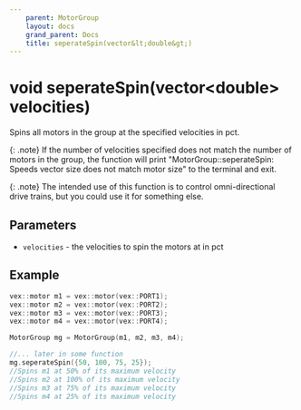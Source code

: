 ```yaml
---
    parent: MotorGroup
    layout: docs
    grand_parent: Docs
    title: seperateSpin(vector&lt;double&gt;)
---
```

# void seperateSpin(vector&lt;double&gt; velocities)
Spins all motors in the group at the specified velocities in pct.

{: .note}
If the number of velocities specified does not match the number of motors in the group, the function will print "MotorGroup::seperateSpin: Speeds vector size does not match motor size" to the terminal and exit.

{: .note}
The intended use of this function is to control omni-directional drive trains, but you could use it for something else. 

## Parameters
- `velocities` - the velocities to spin the motors at in pct

## Example
```cpp
vex::motor m1 = vex::motor(vex::PORT1);
vex::motor m2 = vex::motor(vex::PORT2);
vex::motor m3 = vex::motor(vex::PORT3);
vex::motor m4 = vex::motor(vex::PORT4);

MotorGroup mg = MotorGroup(m1, m2, m3, m4);

//... later in some function
mg.seperateSpin({50, 100, 75, 25});
//Spins m1 at 50% of its maximum velocity
//Spins m2 at 100% of its maximum velocity
//Spins m3 at 75% of its maximum velocity
//Spins m4 at 25% of its maximum velocity
```
